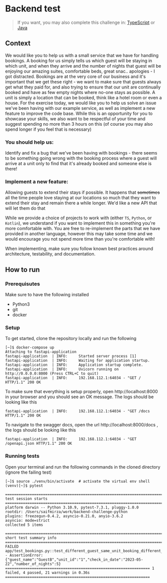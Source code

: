 # Backend test

> If you want, you may also complete this challenge in:
> [TypeScript](https://gitlab.com/limehome/interviews/backend-challenge-typescript)
> or
> [Java](https://gitlab.com/limehome/interviews/backend-challenge-java)


## Context

We would like you to help us with a small service that we have for handling bookings. A booking for us simply tells us which guest will be staying in which unit, and when they arrive and the number of nights that guest will be enjoying our amazing suites, comfortable beds, great snac.. apologies - I got distracted. Bookings are at the very core of our business and it's important that we get these right - we want to make sure that guests always get what they paid for, and also trying to ensure that our unit are continually booked and have as few empty nights where no-one stays as possible. A unit is simply a location that can be booked, think like a hotel room or even a house. For the exercise today, we would like you to help us solve an issue we've been having with our example service, as well as implement a new feature to improve the code base. While this is an opportunity for you to showcase your skills, we also want to be respectful of your time and suggest spending no more than 3 hours on this (of course you may also spend longer if you feel that is necessary)

### You should help us:
Identify and fix a bug that we've been having with bookings - there seems to be something going wrong with the booking process where a guest will arrive at a unit only to find that it's already booked and someone else is there!

### Implement a new feature: 
Allowing guests to extend their stays if possible. It happens that <strike>sometimes</strike> all the time people love staying at our locations so much that they want to extend their stay and remain there a while longer. We'd like a new API that will let them do that 

While we provide a choice of projects to work with (either `TS`, `Python`, or `Kotlin`), we understand if you want to implement this in something you're more comfortable with. You are free to re-implement the parts that we have provided in another language, however this may take some time and we would encourage you not spend more time than you're comfortable with!

When implementing, make sure you follow known best practices around architecture, testability, and documentation.


## How to run

### Prerequisutes

Make sure to have the following installed

- Python3
- git
- docker

### Setup

To get started, clone the repository locally and run the following

```shell
[~]$ docker-compose up
Attaching to fastapi-application
fastapi-application  | INFO:     Started server process [1]
fastapi-application  | INFO:     Waiting for application startup.
fastapi-application  | INFO:     Application startup complete.
fastapi-application  | INFO:     Uvicorn running on http://0.0.0.0:8000 (Press CTRL+C to quit)
fastapi-application  | INFO:     192.168.112.1:64034 - "GET / HTTP/1.1" 200 OK
```

To make sure that everything is setup properly, open http://localhost:8000 in your browser and you should see an OK message.
The logs should be looking like this

```shell
fastapi-application  | INFO:     192.168.112.1:64034 - "GET /docs HTTP/1.1" 200 OK
```

To navigate to the swagger docs, open the url http://localhost:8000/docs , the logs should be looking like this

```shell
fastapi-application  | INFO:     192.168.112.1:64034 - "GET /openapi.json HTTP/1.1" 200 OK
```

### Running tests

Open your terminal and run the following commands in the cloned directory (ignore the failing test)

```shell
[~]$ source ./venv/bin/activate  # activate the virtual env shell
(venv)[~]$ pytest

=========================================================================== test session starts ============================================================================
platform darwin -- Python 3.10.9, pytest-7.3.1, pluggy-1.0.0
rootdir: /Users/saifmirza/work/backend-challenge-python
plugins: freezegun-0.4.2, asyncio-0.21.0, anyio-3.6.2
asyncio: mode=strict
collected 5 items                                                                                                                                                          

========================================================================= short test summary info ==========================================================================
FAILED app/test_bookings.py::test_different_guest_same_unit_booking_different_date - AssertionError: {"guest_name":"GuestB","unit_id":"1","check_in_date":"2023-05-22","number_of_nights":5}
================================================================= 1 failed, 4 passed, 21 warnings in 0.36s =================================================================

```


